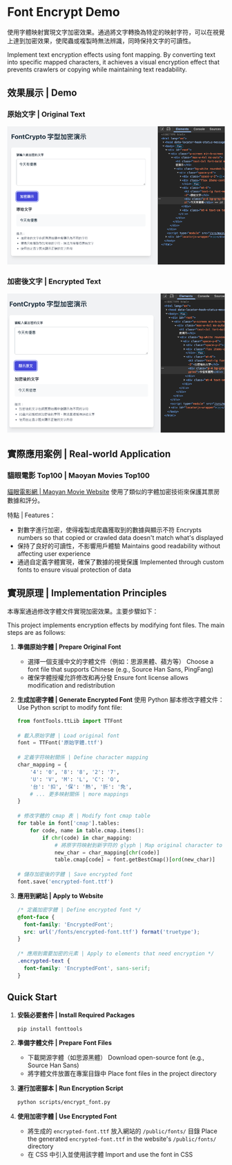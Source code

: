 # Font Encrypt Demo

使用字體映射實現文字加密效果。通過將文字轉換為特定的映射字符，可以在視覺上達到加密效果，使爬蟲或複製時無法辨識，同時保持文字的可讀性。

Implement text encryption effects using font mapping. By converting text into specific mapped characters, it achieves a visual encryption effect that prevents crawlers or copying while maintaining text readability.

## 效果展示 | Demo

### 原始文字 | Original Text
![原始文字](/public/origin.png)

### 加密後文字 | Encrypted Text
![加密後文字](/public/crypto.png)

## 實際應用案例 | Real-world Application

### 貓眼電影 Top100 | Maoyan Movies Top100
[貓眼電影網 | Maoyan Movie Website](https://www.maoyan.com/board/1) 使用了類似的字體加密技術來保護其票房數據和評分。

特點 | Features：
- 對數字進行加密，使得複製或爬蟲獲取到的數據與顯示不符
  Encrypts numbers so that copied or crawled data doesn't match what's displayed
- 保持了良好的可讀性，不影響用戶體驗
  Maintains good readability without affecting user experience
- 通過自定義字體實現，確保了數據的視覺保護
  Implemented through custom fonts to ensure visual protection of data

## 實現原理 | Implementation Principles

本專案通過修改字體文件實現加密效果。主要步驟如下：

This project implements encryption effects by modifying font files. The main steps are as follows:

1. **準備原始字體 | Prepare Original Font**
   - 選擇一個支援中文的字體文件（例如：思源黑體、蘋方等）
     Choose a font file that supports Chinese (e.g., Source Han Sans, PingFang)
   - 確保字體授權允許修改和再分發
     Ensure font license allows modification and redistribution

2. **生成加密字體 | Generate Encrypted Font**
   使用 Python 腳本修改字體文件：
   Use Python script to modify font file:
   ```python
   from fontTools.ttLib import TTFont

   # 載入原始字體 | Load original font
   font = TTFont('原始字體.ttf')
   
   # 定義字符映射關係 | Define character mapping
   char_mapping = {
       '4': '0', '8': '8', '2': '7',
       'U': 'V', 'M': 'L', 'C': 'O',
       '台': '扣', '保': '熱', '折': '免',
       # ... 更多映射關係 | more mappings
   }
   
   # 修改字體的 cmap 表 | Modify font cmap table
   for table in font['cmap'].tables:
       for code, name in table.cmap.items():
           if chr(code) in char_mapping:
               # 將原字符映射到新字符的 glyph | Map original character to new character's glyph
               new_char = char_mapping[chr(code)]
               table.cmap[code] = font.getBestCmap()[ord(new_char)]
   
   # 儲存加密後的字體 | Save encrypted font
   font.save('encrypted-font.ttf')
   ```

3. **應用到網站 | Apply to Website**
   ```css
   /* 定義加密字體 | Define encrypted font */
   @font-face {
     font-family: 'EncryptedFont';
     src: url('/fonts/encrypted-font.ttf') format('truetype');
   }
   
   /* 應用到需要加密的元素 | Apply to elements that need encryption */
   .encrypted-text {
     font-family: 'EncryptedFont', sans-serif;
   }
   ```

## Quick Start

1. **安裝必要套件 | Install Required Packages**
   ```bash
   pip install fonttools
   ```

2. **準備字體文件 | Prepare Font Files**
   - 下載開源字體（如思源黑體）
     Download open-source font (e.g., Source Han Sans)
   - 將字體文件放置在專案目錄中
     Place font files in the project directory

3. **運行加密腳本 | Run Encryption Script**
   ```bash
   python scripts/encrypt_font.py
   ```

4. **使用加密字體 | Use Encrypted Font**
   - 將生成的 `encrypted-font.ttf` 放入網站的 `/public/fonts/` 目錄
     Place the generated `encrypted-font.ttf` in the website's `/public/fonts/` directory
   - 在 CSS 中引入並使用該字體
     Import and use the font in CSS